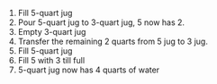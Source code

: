 1. Fill 5-quart jug
2. Pour 5-quart jug to 3-quart jug, 5 now has 2.
3. Empty 3-quart jug
4. Transfer the remaining 2 quarts from 5 jug to 3 jug.
5. Fill 5-quart jug
6. Fill 5 with 3 till full
7. 5-quart jug now has 4 quarts of water
